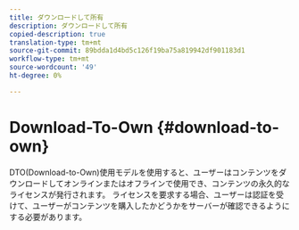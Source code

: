 ```yaml
---
title: ダウンロードして所有
description: ダウンロードして所有
copied-description: true
translation-type: tm+mt
source-git-commit: 89bdda1d4bd5c126f19ba75a819942df901183d1
workflow-type: tm+mt
source-wordcount: '49'
ht-degree: 0%

---
```



# Download-To-Own {#download-to-own}

DTO(Download-to-Own)使用モデルを使用すると、ユーザーはコンテンツをダウンロードしてオンラインまたはオフラインで使用でき、コンテンツの永久的なライセンスが発行されます。 ライセンスを要求する場合、ユーザーは認証を受けて、ユーザーがコンテンツを購入したかどうかをサーバーが確認できるようにする必要があります。
